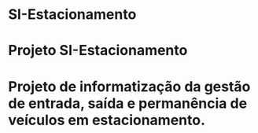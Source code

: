 # SI-Estacionamento
# Projeto SI-Estacionamento
# Projeto de informatização da gestão de entrada, saída e permanência de veículos em estacionamento.
